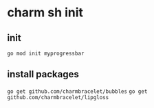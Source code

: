 # charm sh init
## init
`go mod init myprogressbar`

## install packages
`go get github.com/charmbracelet/bubbles`
`go get github.com/charmbracelet/lipgloss`
                                         
